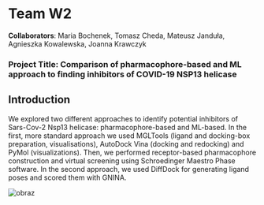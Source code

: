 # Team W2
**Collaborators**: Maria Bochenek, Tomasz Cheda, Mateusz Janduła, Agnieszka Kowalewska, Joanna Krawczyk

### Project Title: Comparison of pharmacophore-based and ML approach to finding inhibitors of COVID-19 NSP13 helicase


## Introduction
We explored two different approaches to identify potential inhibitors of Sars-Cov-2 Nsp13 helicase: pharmacophore-based and ML-based. 
In the first, more standard approach we used MGLTools (ligand and docking-box preparation, visualisations), AutoDock Vina (docking and redocking)
and PyMol (visualizations). Then, we performed receptor-based pharmacophore construction and virtual screening using 
Schroedinger Maestro Phase software. In the second approach, we used DiffDock for generating ligand poses and scored them with GNINA.

![obraz](https://user-images.githubusercontent.com/85349576/217032105-6302dd56-405b-4dd4-ab86-db98f8ff7c59.png)
